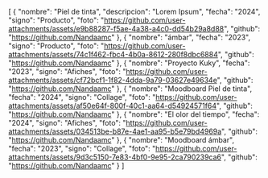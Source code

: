 [
    {
        "nombre": "Piel de tinta",
        "descripcion": "Lorem Ipsum",
        "fecha": "2024",
        "signo": "Producto",
        "foto": "https://github.com/user-attachments/assets/e9b88287-f5ae-4a38-a4c0-dd54b29a8d88",
        "github": "https://github.com/Nandaamc"
    },
    {
        "nombre": "ámbar",
        "fecha": "2023",
        "signo": "Producto",
        "foto": "https://github.com/user-attachments/assets/74c1f462-fbc4-4b0a-8612-280f8dbc6884",
        "github": "https://github.com/Nandaamc"
    },
    {
        "nombre": "Proyecto Kuky",
        "fecha": "2023",
        "signo": "Afiches",
        "foto": "https://github.com/user-attachments/assets/cf72bcf1-1f82-4dda-9a79-03627e49634e",
        "github": "https://github.com/Nandaamc"
    },
    {
        "nombre": "Moodboard Piel de tinta",
        "fecha": "2024",
        "signo": "Collage",
        "foto": "https://github.com/user-attachments/assets/af50e64f-800f-40c1-aa64-d54924571f64",
        "github": "https://github.com/Nandaamc"
    },
    {
        "nombre": "El olor del tiempo",
        "fecha": "2024",
        "signo": "Afiches",
        "foto": "https://github.com/user-attachments/assets/034513be-b87e-4ae1-aa95-b5e79bd4969a",
        "github": "https://github.com/Nandaamc"
    },
    {
        "nombre": "Moodboard ámbar",
        "fecha": "2023",
        "signo": "Collage",
        "foto": "https://github.com/user-attachments/assets/9d3c5150-7e83-4bf0-9e95-2ca790239ca6",
        "github": "https://github.com/Nandaamc"
    }
]

